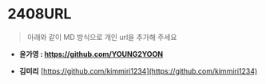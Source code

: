 # 2408URL
> 아래와 같이 MD 방식으로 개인 url을 추가해 주세요<br>
* **윤가영 : https://github.com/YOUNG2YOON**

* **김미리** [https://github.com/kimmiri1234](https://github.com/kimmiri1234)
